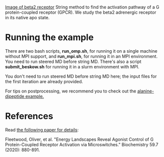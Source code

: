 [Image of beta2 receptor](beta2_receptor.png)
String method to find the activation pathway of a G protein-coupled receptor (GPCR).
We study the beta2 adrenergic receptor in its native apo state.

# Running the example
There are two bash scripts, **run_omp.sh**, for running it on a single machine without MPI support, and **run_mpi.sh**, for running it in an MPI environment.  
You need to run steered MD before string MD. 
There's also a script **submit_beskow.sh** for running it in a slurm environment with MPI.


You don't need to run steered MD before string MD here; the input files for the first iteration are already provided.  

For tips on postprocessing, we recommend you to check out the [alanine-dipeptide example.](../alanine-dipeptide) 


# References
Read [the following paper for details](https://doi.org/10.1021/acs.biochem.9b00842):

Fleetwood, Oliver, et al. "Energy Landscapes Reveal Agonist Control of G Protein-Coupled Receptor Activation via Microswitches." Biochemistry 59.7 (2020): 880-891.